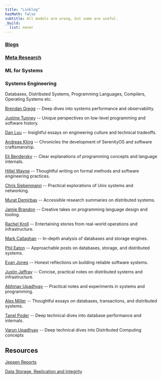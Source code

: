 ```yaml
---
title: "Linklog"
hasMath: false
subtitle: All models are wrong, but some are useful.
_build:
  list: never
---
```


### [Blogs](www.narrowfoc.us/blogs)


### [Meta Research]()

### ML for Systems



### Systems Engineering 

Databases, Distributed Systems, Programming Languages, Compilers, Operating Systems etc. 

[Brendan Gregg](https://www.brendangregg.com/blog) -- Deep dives into systems performance and observability.

[Justine Tunney](https://justine.lol) -- Unique perspectives on low-level programming and software history.

[Dan Luu](https://danluu.com/) -- Insightful essays on engineering culture and technical tradeoffs.

[Andreas Kling](https://awesomekling.github.io/) -- Chronicles the development of SerenityOS and software craftsmanship.

[Eli Bendersky](https://eli.thegreenplace.net/) -- Clear explanations of programming concepts and language internals.

[Hillel Wayne](https://www.hillelwayne.com/) -- Thoughtful writing on formal methods and software engineering practices.

[Chris Siebenmann](https://utcc.utoronto.ca/~cks/space/blog/) -- Practical explorations of Unix systems and networking.

[Murat Demirbas](https://muratbuffalo.blogspot.com/) -- Accessible research summaries on distributed systems.

[Jamie Brandon](https://scattered-thoughts.net/) -- Creative takes on programming language design and tooling.

[Rachel Kroll](https://rachelbythebay.com/w/) -- Entertaining stories from real-world operations and infrastructure.

[Mark Callaghan](http://smalldatum.blogspot.com/) -- In-depth analysis of databases and storage engines.

[Phil Eaton](https://eatonphil.com/blog.html) -- Approachable posts on databases, storage, and distributed systems.

[Evan Jones](https://www.evanjones.ca/) -- Honest reflections on building reliable software systems. 

[Justin Jaffray](https://buttondown.com/jaffray/archive/) -- Concise, practical notes on distributed systems and infrastructure.

[Abhinav Upadhyay](https://blog.codingconfessions.com) -- Practical notes and experiments in systems and programming. 

[Alex Miller](https://transactional.blog) -- Thoughtful essays on databases, transactions, and distributed systems. 

[Tanel Poder](https://tanelpoder.com) -- Deep technical dives into database performance and internals. 

[Varun Upadhyay](https://distributed-computing-musings.com) -- Deep technical dives into Distributed Computing concepts


## Resources 

[Jepsen Reports](https://jepsen.io/analyses)

[Data Storage, Replication and Integrity](https://eatonphil.com/dris.html)




